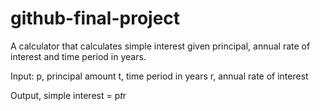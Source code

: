 # github-final-project

A calculator that calculates simple interest given principal, annual rate of interest and time period in years.

Input:
  p, principal amount
  t, time period in years
  r, annual rate of interest 

Output,
  simple interest = p*t*r
